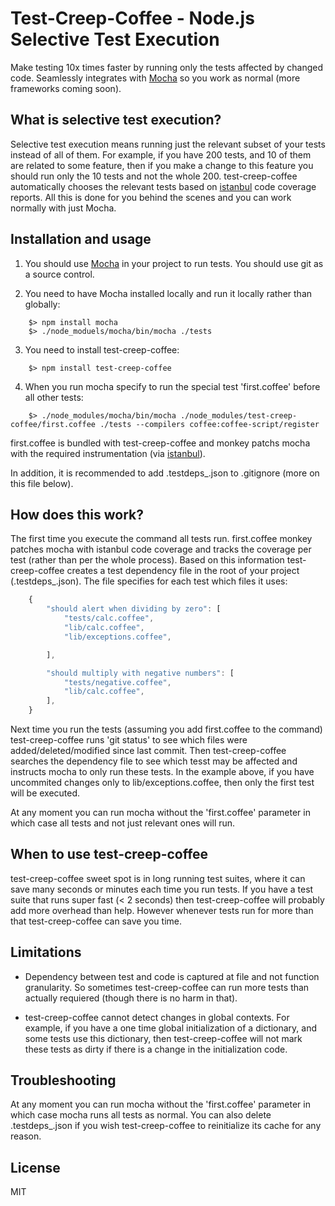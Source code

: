# Test-Creep-Coffee - Node.js Selective Test Execution

Make testing 10x times faster by running only the tests affected by changed code. Seamlessly integrates with [Mocha](http://visionmedia.github.com/mocha/) so you work as normal (more frameworks coming soon).


## What is selective test execution?

Selective test execution means running just the relevant subset of your tests instead of all of them. For example, if you have 200 tests, and 10 of them are related to some feature, then if you make a change to this feature you should run only the 10 tests and not the whole 200. test-creep-coffee automatically chooses the relevant tests based on [istanbul](https://github.com/gotwarlost/istanbul) code coverage reports. All this is done for you behind the scenes and you can work normally with just Mocha.

## Installation and usage

1. You should use [Mocha](http://visionmedia.github.com/mocha/) in your project to run tests. You should use git as a source control.

2. You need to have Mocha installed locally and run it locally rather than globally:
`````
    $> npm install mocha
    $> ./node_moduels/mocha/bin/mocha ./tests
`````

3. You need to install test-creep-coffee:
`````
    $> npm install test-creep-coffee
`````

4. When you run mocha specify to run the special test 'first.coffee' before all other tests:
`````
    $> ./node_modules/mocha/bin/mocha ./node_modules/test-creep-coffee/first.coffee ./tests --compilers coffee:coffee-script/register
`````
   first.coffee is bundled with test-creep-coffee and monkey patchs mocha with the required instrumentation (via [istanbul](https://github.com/gotwarlost/istanbul)).

In addition, it is recommended to add .testdeps_.json to .gitignore (more on this file below).

## How does this work?

The first time you execute the command all tests run. first.coffee monkey patches mocha with istanbul code coverage and tracks the coverage per test (rather than per the whole process). Based on this information test-creep-coffee creates a test dependency file in the root of your project (.testdeps_.json). The file specifies for each test which files it uses:


`````javascript
    {
        "should alert when dividing by zero": [
            "tests/calc.coffee",
            "lib/calc.coffee",
            "lib/exceptions.coffee",

        ],

        "should multiply with negative numbers": [
            "tests/negative.coffee",
            "lib/calc.coffee",            
        ],
    }

`````

Next time you run the tests (assuming you add first.coffee to the command) test-creep-coffee runs 'git status' to see which files were added/deleted/modified since last commit. Then test-creep-coffee searches the dependency file to see which tesst may be affected and instructs mocha to only run these tests. In the example above, if you have uncommited changes only to lib/exceptions.coffee, then only the first test will be executed.

At any moment you can run mocha without the 'first.coffee' parameter in which case all tests and not just relevant ones will run.


## When to use test-creep-coffee
test-creep-coffee sweet spot is in long running test suites, where it can save many seconds or minutes each time you run tests. If you have a test suite that runs super fast (< 2 seconds) then test-creep-coffee will probably add more overhead than help. However whenever tests run for more than that test-creep-coffee can save you time.


## Limitations
* Dependency between test and code is captured at file and not function granularity. So sometimes test-creep-coffee can run more tests than actually requiered (though there is no harm in that).

* test-creep-coffee cannot detect changes in global contexts. For example, if you have a one time global initialization of a dictionary, and some tests use this dictionary, then test-creep-coffee will not mark these tests as dirty if there is a change in the initialization code. 


## Troubleshooting
At any moment you can run mocha without the 'first.coffee' parameter in which case mocha runs all tests as normal.
You can also delete .testdeps_.json if you wish test-creep-coffee to reinitialize its cache for any reason.

## License
MIT
